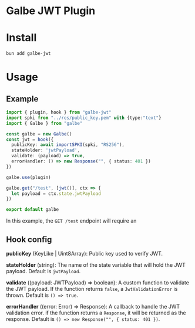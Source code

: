 # Galbe JWT Plugin

# Install

```bash
bun add galbe-jwt
```

# Usage

## Example

```ts
import { plugin, hook } from "galbe-jwt"
import spki from "../res/public_key.pem" with {type:"text"}
import { Galbe } from "galbe"

const galbe = new Galbe()
const jwt = hook({
  publicKey: await importSPKI(spki, "RS256"),
  stateHolder: 'jwtPayload',
  validate: (payload) => true,
  errorHandler: () => new Response("", { status: 401 })
})

galbe.use(plugin)

galbe.get("/test", [jwt()], ctx => {
  let payload = ctx.state.jwtPayload
})

export default galbe
```

In this example, the `GET /test` endpoint will require an

## Hook config

**publicKey** (KeyLike | Uint8Array): Public key used to verify JWT.

**stateHolder** (string): The name of the state variable that will hold the JWT payload. Default is `jwtPayload`.

**validate** ((payload: JWTPayload) => boolean): A custom function to validate the JWT payload. If the function returns `false`, a `JwtValidationError` is thrown. Default is `() => true`.

**errorHandler** ((error: Error) => Response): A callback to handle the JWT validation error. if the function returns a `Response`, it will be returned as the response. Default is `() => new Response("", { status: 401 })`.
